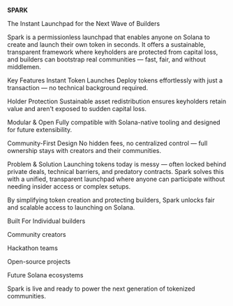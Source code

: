 **SPARK**

The Instant Launchpad for the Next Wave of Builders

Spark is a permissionless launchpad that enables anyone on Solana to create and launch their own token in seconds. It offers a sustainable, transparent framework where keyholders are protected from capital loss, and builders can bootstrap real communities — fast, fair, and without middlemen.

Key Features Instant Token Launches Deploy tokens effortlessly with just a transaction — no technical background required.

Holder Protection Sustainable asset redistribution ensures keyholders retain value and aren't exposed to sudden capital loss.

Modular & Open Fully compatible with Solana-native tooling and designed for future extensibility.

Community-First Design No hidden fees, no centralized control — full ownership stays with creators and their communities.

Problem & Solution Launching tokens today is messy — often locked behind private deals, technical barriers, and predatory contracts. Spark solves this with a unified, transparent launchpad where anyone can participate without needing insider access or complex setups.

By simplifying token creation and protecting builders, Spark unlocks fair and scalable access to launching on Solana.

Built For Individual builders

Community creators

Hackathon teams

Open-source projects

Future Solana ecosystems

Spark is live and ready to power the next generation of tokenized communities.
